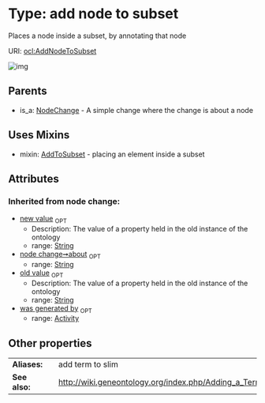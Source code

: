 
# Type: add node to subset


Places a node inside a subset, by annotating that node

URI: [ocl:AddNodeToSubset](http://w3id.org/oclAddNodeToSubset)


![img](http://yuml.me/diagram/nofunky;dir:TB/class/[NodeChange],[AddToSubset],[AddNodeToSubset&#124;about(i):string%20%3F;old_value(i):string%20%3F;new_value(i):string%20%3F]uses%20-.->[AddToSubset],[NodeChange]^-[AddNodeToSubset],[Activity])

## Parents

 *  is_a: [NodeChange](NodeChange.md) - A simple change where the change is about a node

## Uses Mixins

 *  mixin: [AddToSubset](AddToSubset.md) - placing an element inside a subset

## Attributes


### Inherited from node change:

 * [new value](new_value.md)  <sub>OPT</sub>
    * Description: The value of a property held in the old instance of the ontology
    * range: [String](types/String.md)
 * [node change➞about](node_change_about.md)  <sub>OPT</sub>
    * range: [String](types/String.md)
 * [old value](old_value.md)  <sub>OPT</sub>
    * Description: The value of a property held in the old instance of the ontology
    * range: [String](types/String.md)
 * [was generated by](was_generated_by.md)  <sub>OPT</sub>
    * range: [Activity](Activity.md)

## Other properties

|  |  |  |
| --- | --- | --- |
| **Aliases:** | | add term to slim |
| **See also:** | | http://wiki.geneontology.org/index.php/Adding_a_Term_to_a_GO_Subset_(Slim) |


